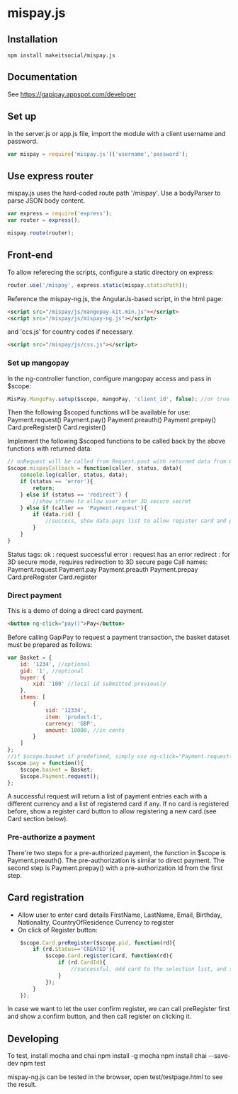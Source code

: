 # mispay.js

## Installation

    npm install makeitsocial/mispay.js

## Documentation

See https://gapipay.appspot.com/developer

## Set up

In the server.js or app.js file, import the module with a client username and password.

```js
var mispay = require('mispay.js')('username','password');
``` 

## Use express router

mispay.js uses the hard-coded route path '/mispay'. Use a bodyParser to parse JSON body content.

```js
var express = require('express');
var router = express();

mispay.route(router);
```

## Front-end

To allow referecing the scripts, configure a static directory on express:

```js
router.use('/mispay', express.static(mispay.staticPath));
```

Reference the mispay-ng.js, the AngularJs-based script, in the html page:

```html
<script src="/mispay/js/mangopay-kit.min.js"></script>
<script src="/mispay/js/mispay-ng.js"></script>
```
and 'ccs.js' for country codes if necessary.
```html
<script src="/mispay/js/css.js"></script>
```

### Set up mangopay

In the ng-controller function, configure mangopay access and pass in $scope:
```js
MisPay.MangoPay.setup($scope, mangoPay, 'client_id', false); //or true if live
```
Then the following $scoped functions will be available for use:
    Payment.request()
    Payment.pay()
    Payment.preauth()
    Payment.prepay()
    Card.preRegister()
    Card.register()

Implement the following $scoped functions to be called back by the above functions with returned data:
```js
// onRequest will be called from Request.post with returned data from GapiPay:
$scope.mispayCallback = function(caller, status, data){
	console.log(caller, status, data);
	if (status == 'error'){
		return;
	} else if (status == 'redirect') {
		//show iframe to allow user enter 3D secure secret
	} else if (caller == 'Payment.request'){
		if (data.rid) {
			//success, show data.pays list to allow register card and pay
		}
	}
}
```
Status tags:
    ok : request successful
    error : request has an error
    redirect : for 3D secure mode, requires redirection to 3D secure page
Call names:
	Payment.request
	Payment.pay
	Payment.preauth
	Payment.prepay
	Card.preRegister
	Card.register

### Direct payment
This is a demo of doing a direct card payment. 
```html
<button ng-click="pay()">Pay</button>
```
Before calling GapiPay to request a payment transaction, the basket dataset must be prepared as follows:
```js
var Basket = {
	id: '1234', //optional
	gid: '1', //optional
	buyer: {
		xid: '100' //local id submitted previously
	},
	items: [
		{
			sid: '12334',
			item: 'product-1',
			currency: 'GBP',
			amount: 10000, //in cents
		}
	]
};
//if $scope.basket if predefined, simply use ng-click="Payment.request()" on the button element.
$scope.pay = function(){
	$scope.basket = Basket;
	$scope.Payment.request();
};
```
A successful request will return a list of payment entries each with a different currency and a list of registered card if any.
If no card is registered before, show a register card button to allow registering a new card.(see Card section below).

### Pre-authorize a payment

There're two steps for a pre-authorized payment, the function in $scope is Payment.preauth(). The pre-authorization is similar to direct payment. The second step is Payment.prepay() with a pre-authorization Id from the first step.

## Card registration

* Allow user to enter card details
    FirstName, LastName, Email, Birthday, Nationality, CountryOfResidence
    Currency to register
* On click of Register button:
```js
    $scope.Card.preRegister($scope.pid, function(rd){
    	if (rd.Status=='CREATED'){
    		$scope.Card.register(card, function(rd){
    			if (rd.CardId){
    				//successful, add card to the selection list, and set to default
    			}
    		});
    	}
    });
```
In case we want to let the user confirm register, we can call preRegister first and show a confirm button, and then call register on clicking it.

## Developing

To test, install mocha and chai
	npm install -g mocha
	npm install chai --save-dev
    npm test

mispay-ng.js can be tested in the browser, open test/testpage.html to see the result.
